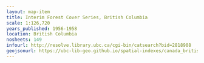 ```yaml
---
layout: map-item 
title: Interim Forest Cover Series, British Columbia
scale: 1:126,720
years_published: 1956-1958
location: British Columbia
nosheets: 149
infourl: http://resolve.library.ubc.ca/cgi-bin/catsearch?bid=2818908
geojsonurl: https://ubc-lib-geo.github.io/spatial-indexes/canada_britishColumbia_ifcsm.geojson
---
```

